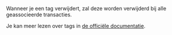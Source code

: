 Wanneer je een tag verwijdert, zal deze worden verwijderd bij alle geassocieerde transacties.

Je kan meer lezen over tags in [de officiële documentatie](https://firefly-iii.readthedocs.io/en/latest/concepts/tags.html).
